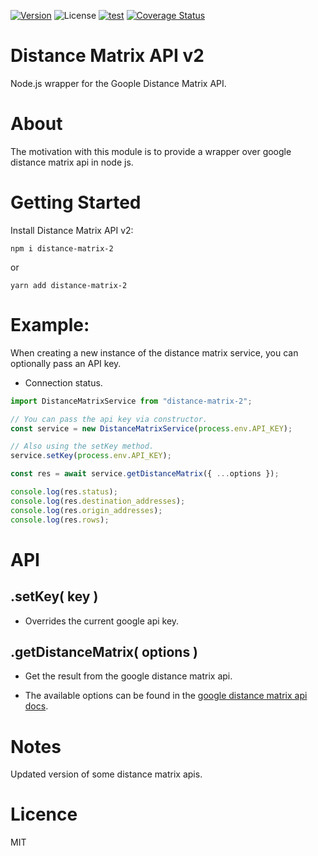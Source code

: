 [![Version][npm version]][npm url] ![License][license] [![test][test workflow]][test result] [![Coverage Status][coverage logo]][coverage url]

# Distance Matrix API v2

Node.js wrapper for the Goople Distance Matrix API.

# About

The motivation with this module is to provide a wrapper over google distance matrix api in node js.

# Getting Started

Install Distance Matrix API v2:

```shell
npm i distance-matrix-2
```

or

```shell
yarn add distance-matrix-2
```

# Example:

When creating a new instance of the distance matrix service, you can optionally pass an API key.

- Connection status.

```js
import DistanceMatrixService from "distance-matrix-2";

// You can pass the api key via constructor.
const service = new DistanceMatrixService(process.env.API_KEY);

// Also using the setKey method.
service.setKey(process.env.API_KEY);

const res = await service.getDistanceMatrix({ ...options });

console.log(res.status);
console.log(res.destination_addresses);
console.log(res.origin_addresses);
console.log(res.rows);
```

# API

## .setKey( key )

- Overrides the current google api key.

## .getDistanceMatrix( options )

- Get the result from the google distance matrix api.

- The available options can be found in the [google distance matrix api docs][google docs].

# Notes

Updated version of some distance matrix apis.

# Licence

MIT

[google docs]: https://developers.google.com/maps/documentation/distance-matrix/overview
[test workflow]: https://github.com/Akuqt/distance-matrix-2/actions/workflows/test.yml/badge.svg
[test result]: https://github.com/Akuqt/distance-matrix-2/actions/workflows/test.yml
[npm version]: https://img.shields.io/npm/v/distance-matrix-2.svg?logo=npm
[npm url]: https://www.npmjs.com/package/distance-matrix-2
[license]: https://img.shields.io/npm/l/distance-matrix-2
[coverage logo]: https://coveralls.io/repos/github/Akuqt/distance-matrix-2/badge.svg?branch=master
[coverage url]: https://coveralls.io/github/Akuqt/distance-matrix-2
